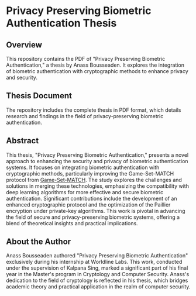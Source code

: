 # Privacy Preserving Biometric Authentication Thesis

## Overview
This repository contains the PDF of "Privacy Preserving Biometric Authentication," a thesis by Anass Bousseaden. It explores the integration of biometric authentication with cryptographic methods to enhance privacy and security.

## Thesis Document
The repository includes the complete thesis in PDF format, which details research and findings in the field of privacy-preserving biometric authentication.

## Abstract
This thesis, "Privacy Preserving Biometric Authentication," presents a novel approach to enhancing the security and privacy of biometric authentication systems. It focuses on integrating biometric authentication with cryptographic methods, particularly improving the Game-Set-MATCH protocol from [Game-Set-MATCH](https://eprint.iacr.org/2020/1363). The study explores the challenges and solutions in merging these technologies, emphasizing the compatibility with deep learning algorithms for more effective and secure biometric authentication. Significant contributions include the development of an enhanced cryptographic protocol and the optimization of the Paillier encryption under private-key algorithms. This work is pivotal in advancing the field of secure and privacy-preserving biometric systems, offering a blend of theoretical insights and practical implications.

## About the Author
Anass Bousseaden authored "Privacy Preserving Biometric Authentication" exclusively during his internship at Worldline Labs. This work, conducted under the supervision of Kalpana Sing, marked a significant part of his final year in the Master's program in Cryptology and Computer Security. Anass's dedication to the field of cryptology is reflected in his thesis, which bridges academic theory and practical application in the realm of computer security.

